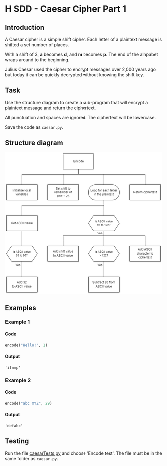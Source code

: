 # H SDD - Caesar Cipher Part 1


## Introduction

A Caesar cipher is a simple shift cipher.  Each letter of a plaintext message is shifted a set number of places.

With a shift of 3, __a__ becomes __d__, and __m__ becomes __p__.  The end of the alhpabet wraps around to the beginning.

Julius Caesar used the cipher to encrypt messages over 2,000 years ago but today it can be quickly decrypted without knowing the shift key.


## Task

Use the structure diagram to create a sub-program that will encrypt a plaintext message and return the ciphertext.

All punctuation and spaces are ignored.  The ciphertext will be lowercase.

Save the code as `caesar.py`.


## Structure diagram

  ![Structure diagram](assets/sd.png)


## Examples

### Example 1

#### Code
``` python
encode("Hello!", 1)
```

#### Output
```
'ifmmp'
```

### Example 2

#### Code
``` python
encode("abc XYZ", 29)
```

#### Output
```
'defabc'
```

## Testing

Run the file [caesarTests.py](assets/caesarTests.py "Download file") and choose 'Encode test'.  The file must be in the same folder as `caesar.py`.
